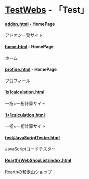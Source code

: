 # [TestWebs](https://memerily.github.io/TestWebs/) - 「Test」

#### [addon.html](addon.html) - HomePage
アドオン一覧サイト
#### [home.html](home.html) - HomePage
ホーム
#### [profine.html](profine.html) - HomePage
プロフィール
#### [1x1calculation.html](test/1x1calculation/1x1calculation.html)
一桁+一桁計算サイト
#### [1+1calculation.html](test/1+1calu/main.html)
一桁×一桁計算サイト
#### [test/JavaScriptTester.html](test/JavaScriptTester/JavaScriptTester.html)
JavaScriptコードテスター

#### [Rearth/WebShopList/index.html]([Rearth/WebShopList/index.html)
Rearthの和歌山ショップ
